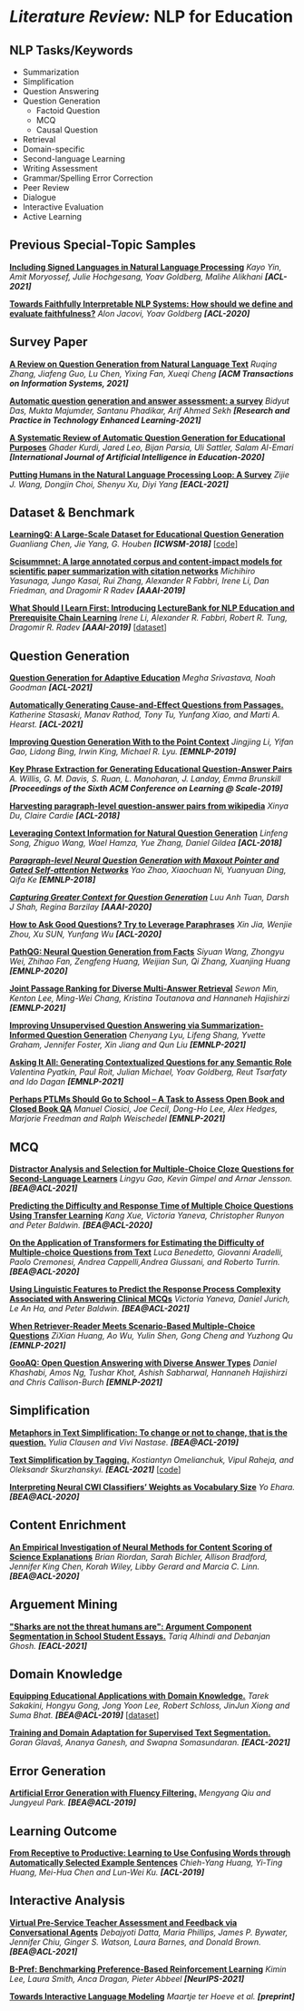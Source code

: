 # ***Literature Review:*** NLP for Education 

## NLP Tasks/Keywords
- Summarization
- Simplification
- Question Answering
- Question Generation
    - Factoid Question
    - MCQ
    - Causal Question
- Retrieval
- Domain-specific
- Second-language Learning
- Writing Assessment
- Grammar/Spelling Error Correction
- Peer Review
- Dialogue
- Interactive Evaluation
- Active Learning

## Previous Special-Topic Samples
**[Including Signed Languages in Natural Language Processing](https://aclanthology.org/2021.acl-long.570.pdf)**
*Kayo Yin, Amit Moryossef, Julie Hochgesang, Yoav Goldberg, Malihe Alikhani*
***[ACL-2021]***

**[Towards Faithfully Interpretable NLP Systems: How should we define and evaluate faithfulness?](https://aclanthology.org/2020.acl-main.386.pdf)**
*Alon Jacovi, Yoav Goldberg*
***[ACL-2020]***



## Survey Paper
[**A Review on Question Generation from Natural Language Text**](https://dl.acm.org/doi/pdf/10.1145/3468889)
*Ruqing Zhang, Jiafeng Guo, Lu Chen, Yixing Fan, Xueqi Cheng*
***[ACM Transactions on Information Systems, 2021]***

[**Automatic question generation and answer assessment: a survey**](https://telrp.springeropen.com/articles/10.1186/s41039-021-00151-1)
*Bidyut Das, Mukta Majumder, Santanu Phadikar, Arif Ahmed Sekh*
***[Research and Practice in Technology Enhanced Learning-2021]***

[**A Systematic Review of Automatic Question Generation for Educational Purposes**](https://link.springer.com/content/pdf/10.1007/s40593-019-00186-y.pdf) 
*Ghader Kurdi, Jared Leo, Bijan Parsia, Uli Sattler, Salam Al-Emari*
***[International Journal of Artificial Intelligence in Education-2020]***

[**Putting Humans in the Natural Language Processing Loop: A Survey**](https://aclanthology.org/2021.hcinlp-1.8/)
*Zijie J. Wang, Dongjin Choi, Shenyu Xu, Diyi Yang*
***[EACL-2021]***

## Dataset & Benchmark

**[LearningQ: A Large-Scale Dataset for Educational Question Generation](https://www.semanticscholar.org/paper/LearningQ:-A-Large-Scale-Dataset-for-Educational-Chen-Yang/b9c859e211e36849cc8bc3a41bc2d7dc28eb84cd)**
*Guanliang Chen, Jie Yang, G. Houben*
***[ICWSM-2018]*** [[code](https://github.com/AngusGLChen/LearningQ)]


[**Scisummnet: A large annotated corpus and content-impact models for scientific paper summarization with citation networks**](https://arxiv.org/abs/1909.01716) 
*Michihiro Yasunaga, Jungo Kasai, Rui Zhang, Alexander R Fabbri, Irene Li, Dan Friedman, and Dragomir R Radev*
***[AAAI-2019]***

[**What Should I Learn First: Introducing LectureBank for NLP Education and Prerequisite Chain Learning**](https://ojs.aaai.org//index.php/AAAI/article/view/4638)
*Irene Li, Alexander R. Fabbri, Robert R. Tung, Dragomir R. Radev*
***[AAAI-2019]*** [[dataset](https://github.com/Yale-LILY/LectureBank)]

## Question Generation
[**Question Generation for Adaptive Education**](https://aclanthology.org/2021.acl-short.88.pdf)
*Megha Srivastava, Noah Goodman*
***[ACL-2021]***

[**Automatically Generating Cause-and-Effect Questions from Passages.**](https://aclanthology.org/2021.bea-1.17/)
*Katherine Stasaski, Manav Rathod, Tony Tu, Yunfang Xiao, and Marti A. Hearst.*
***[ACL-2021]***

**[Improving Question Generation With to the Point Context](https://aclanthology.org/D19-1317.pdf)**
*Jingjing Li, Yifan Gao, Lidong Bing, Irwin King, Michael R. Lyu.*
***[EMNLP-2019]***

<!-- [**Curio SmartChat : A system for Natural Language Question Answering for Self-Paced K-12 Learning**](https://www.semanticscholar.org/paper/Curio-SmartChat-:-A-system-for-Natural-Language-for-Raamadhurai-Baker/8cdb4514340b36993d06ca022fbfaf9e2f63123e)
*Srikrishna Raamadhurai, R. Baker, Vikraman Poduval*
***[BEA@ACL-2019]*** -->

[**Key Phrase Extraction for Generating Educational Question-Answer Pairs**](https://cs.stanford.edu/people/ebrun/papers/Keyphrase_for_education.pdf)
*A. Willis, G. M. Davis, S. Ruan, L. Manoharan, J. Landay, Emma Brunskill*
***[Proceedings of the Sixth ACM Conference on Learning @ Scale-2019]***

**[Harvesting paragraph-level question-answer pairs from wikipedia](https://aclanthology.org/P18-1177/)**
*Xinya Du, Claire Cardie*
***[ACL-2018]***

**[Leveraging Context Information for Natural Question Generation](https://aclanthology.org/N18-2090/)**
*Linfeng Song, Zhiguo Wang, Wael Hamza, Yue Zhang, Daniel Gildea*
***[ACL-2018]***

***[Paragraph-level Neural Question Generation with Maxout Pointer and Gated Self-attention Networks](https://aclanthology.org/D18-1424/)***
*Yao Zhao, Xiaochuan Ni, Yuanyuan Ding, Qifa Ke*
***[EMNLP-2018]***

***[Capturing Greater Context for Question Generation](https://arxiv.org/abs/1910.10274)***
*Luu Anh Tuan, Darsh J Shah, Regina Barzilay*
***[AAAI-2020]***

**[How to Ask Good Questions? Try to Leverage Paraphrases](https://aclanthology.org/2020.acl-main.545/)**
*Xin Jia, Wenjie Zhou, Xu SUN, Yunfang Wu*
***[ACL-2020]***

**[PathQG: Neural Question Generation from Facts](https://aclanthology.org/2020.emnlp-main.729/)**
*Siyuan Wang, Zhongyu Wei, Zhihao Fan, Zengfeng Huang, Weijian Sun, Qi Zhang, Xuanjing Huang*
***[EMNLP-2020]***

**[Joint Passage Ranking for Diverse Multi-Answer Retrieval](https://aclanthology.org/2021.emnlp-main.560.pdf)**
*Sewon Min, Kenton Lee, Ming-Wei Chang, Kristina Toutanova and Hannaneh Hajishirzi*
***[EMNLP-2021]***

**[Improving Unsupervised Question Answering via Summarization-Informed Question Generation](https://aclanthology.org/2021.emnlp-main.340/)**
*Chenyang Lyu, Lifeng Shang, Yvette Graham, Jennifer Foster, Xin Jiang and Qun Liu*
***[EMNLP-2021]***

**[Asking It All: Generating Contextualized Questions for any Semantic Role](https://aclanthology.org/2021.emnlp-main.108.pdf)**
*Valentina Pyatkin, Paul Roit, Julian Michael, Yoav Goldberg, Reut Tsarfaty and Ido Dagan*
***[EMNLP-2021]***

**[Perhaps PTLMs Should Go to School – A Task to Assess Open Book and Closed Book QA](https://openreview.net/pdf?id=vtZzRb1471-)**
*Manuel Ciosici, Joe Cecil, Dong-Ho Lee, Alex Hedges, Marjorie Freedman and Ralph Weischedel*
***[EMNLP-2021]***

## MCQ
[**Distractor Analysis and Selection for Multiple-Choice Cloze Questions for Second-Language Learners**](https://aclanthology.org/2020.bea-1.10/)
*Lingyu Gao, Kevin Gimpel and Arnar Jensson.*
***[BEA@ACL-2021]***

[**Predicting the Difficulty and Response Time of Multiple Choice Questions Using Transfer Learning**](https://aclanthology.org/2020.bea-1.20/)
*Kang Xue, Victoria Yaneva, Christopher Runyon and Peter Baldwin.*
***[BEA@ACL-2020]***

[**On the Application of Transformers for Estimating the Difficulty of Multiple-choice Questions from Text**](https://aclanthology.org/2021.bea-1.16/)
*Luca Benedetto, Giovanni Aradelli, Paolo Cremonesi, Andrea Cappelli,Andrea Giussani, and Roberto Turrin.*
***[BEA@ACL-2020]***

[**Using Linguistic Features to Predict the Response Process Complexity Associated with Answering Clinical MCQs**](https://aclanthology.org/2021.bea-1.23/)
*Victoria Yaneva, Daniel Jurich, Le An Ha, and Peter Baldwin.*
***[BEA@ACL-2021]***

[**When Retriever-Reader Meets Scenario-Based Multiple-Choice Questions**](https://aclanthology.org/2021.findings-emnlp.84/)
*ZiXian Huang, Ao Wu, Yulin Shen, Gong Cheng and Yuzhong Qu*
***[EMNLP-2021]***

[**GooAQ: Open Question Answering with Diverse Answer Types**](https://www.semanticscholar.org/paper/GooAQ%3A-Open-Question-Answering-with-Diverse-Answer-Khashabi-Ng/0a36cbfb05e60758d49aa10685460ed9afd96977)
*Daniel Khashabi, Amos Ng, Tushar Khot, Ashish Sabharwal, Hannaneh Hajishirzi and Chris Callison-Burch*
***[EMNLP-2021]***

## Simplification
[**Metaphors in Text Simplification: To change or not to change, that is the question.**](https://aclanthology.org/W19-4444/)
*Yulia Clausen and Vivi Nastase.*
***[BEA@ACL-2019]***

[**Text Simplification by Tagging.**](https://arxiv.org/abs/2103.05070)
*Kostiantyn Omelianchuk, Vipul Raheja, and Oleksandr Skurzhanskyi.*
***[EACL-2021]*** [[code](https://github.com/grammarly/gector)]

[**Interpreting Neural CWI Classifiers’ Weights as Vocabulary Size**](https://aclanthology.org/2020.bea-1.17/)
*Yo Ehara.*
***[BEA@ACL-2020]***

## Content Enrichment
[**An Empirical Investigation of Neural Methods for Content Scoring of Science Explanations**](https://aclanthology.org/2020.bea-1.13/)
*Brian Riordan, Sarah Bichler, Allison Bradford, Jennifer King Chen, Korah Wiley, Libby Gerard and Marcia C. Linn.*
***[BEA@ACL-2020]***

## Arguement Mining
[**"Sharks are not the threat humans are": Argument Component Segmentation in School Student Essays.**](https://arxiv.org/abs/2103.04518)
*Tariq Alhindi and Debanjan Ghosh.*
***[EACL-2021]***

## Domain Knowledge
[**Equipping Educational Applications with Domain Knowledge.**](https://aclanthology.org/W19-4448.pdf)
*Tarek Sakakini, Hongyu Gong, Jong Yoon Lee, Robert Schloss, JinJun Xiong and Suma Bhat.*
***[BEA@ACL-2019]***
[[dataset](http://bit.ly/dexter-dataset-acl)]

[**Training and Domain Adaptation for Supervised Text Segmentation.**](https://aclanthology.org/2021.bea-1.11/)
*Goran Glavaš, Ananya Ganesh, and Swapna Somasundaran.*
***[EACL-2021]***

## Error Generation
[**Artificial Error Generation with Fluency Filtering.**](https://aclanthology.org/W19-4408/)
*Mengyang Qiu and Jungyeul Park.*
***[BEA@ACL-2019]***

## Learning Outcome
[**From Receptive to Productive: Learning to Use Confusing Words through Automatically Selected Example Sentences**](https://aclanthology.org/W19-4447/)
*Chieh-Yang Huang, Yi-Ting Huang, Mei-Hua Chen and Lun-Wei Ku.*
***[ACL-2019]***

## Interactive Analysis
[**Virtual Pre-Service Teacher Assessment and Feedback via Conversational Agents**](https://aclanthology.org/2021.bea-1.20/)
*Debajyoti Datta, Maria Phillips, James P. Bywater, Jennifer Chiu, Ginger S. Watson, Laura Barnes, and Donald Brown.*
***[BEA@ACL-2021]***

[**B-Pref: Benchmarking Preference-Based Reinforcement Learning**](https://arxiv.org/abs/2111.03026)
*Kimin Lee, Laura Smith, Anca Dragan, Pieter Abbeel*
***[NeurIPS-2021]***

[**Towards Interactive Language Modeling**](https://maartjeth.github.io/assets/documents/interactive_language_modeling.pdf)
*Maartje ter Hoeve et al.*
***[preprint]***

